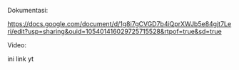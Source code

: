 Dokumentasi:

https://docs.google.com/document/d/1g8i7gCVGD7b4iQprXWJb5e84gjt7Leri/edit?usp=sharing&ouid=105401416029725715528&rtpof=true&sd=true

Video:

ini link yt
